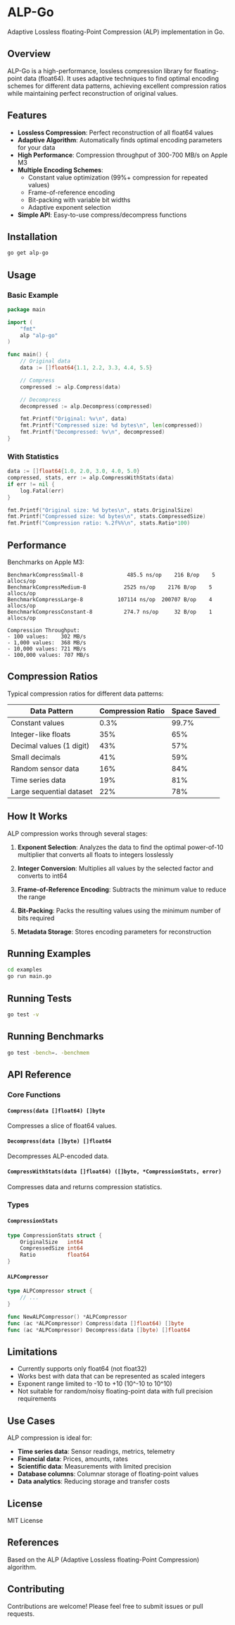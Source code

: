 # ALP-Go

Adaptive Lossless floating-Point Compression (ALP) implementation in Go.

## Overview

ALP-Go is a high-performance, lossless compression library for floating-point data (float64). It uses adaptive techniques to find optimal encoding schemes for different data patterns, achieving excellent compression ratios while maintaining perfect reconstruction of original values.

## Features

- **Lossless Compression**: Perfect reconstruction of all float64 values
- **Adaptive Algorithm**: Automatically finds optimal encoding parameters for your data
- **High Performance**: Compression throughput of 300-700 MB/s on Apple M3
- **Multiple Encoding Schemes**:
  - Constant value optimization (99%+ compression for repeated values)
  - Frame-of-reference encoding
  - Bit-packing with variable bit widths
  - Adaptive exponent selection
- **Simple API**: Easy-to-use compress/decompress functions

## Installation

```bash
go get alp-go
```

## Usage

### Basic Example

```go
package main

import (
    "fmt"
    alp "alp-go"
)

func main() {
    // Original data
    data := []float64{1.1, 2.2, 3.3, 4.4, 5.5}

    // Compress
    compressed := alp.Compress(data)

    // Decompress
    decompressed := alp.Decompress(compressed)

    fmt.Printf("Original: %v\n", data)
    fmt.Printf("Compressed size: %d bytes\n", len(compressed))
    fmt.Printf("Decompressed: %v\n", decompressed)
}
```

### With Statistics

```go
data := []float64{1.0, 2.0, 3.0, 4.0, 5.0}
compressed, stats, err := alp.CompressWithStats(data)
if err != nil {
    log.Fatal(err)
}

fmt.Printf("Original size: %d bytes\n", stats.OriginalSize)
fmt.Printf("Compressed size: %d bytes\n", stats.CompressedSize)
fmt.Printf("Compression ratio: %.2f%%\n", stats.Ratio*100)
```

## Performance

Benchmarks on Apple M3:

```
BenchmarkCompressSmall-8              485.5 ns/op    216 B/op    5 allocs/op
BenchmarkCompressMedium-8            2525 ns/op    2176 B/op    5 allocs/op
BenchmarkCompressLarge-8           107114 ns/op  200707 B/op    4 allocs/op
BenchmarkCompressConstant-8          274.7 ns/op     32 B/op    1 allocs/op

Compression Throughput:
- 100 values:    302 MB/s
- 1,000 values:  368 MB/s
- 10,000 values: 721 MB/s
- 100,000 values: 707 MB/s
```

## Compression Ratios

Typical compression ratios for different data patterns:

| Data Pattern | Compression Ratio | Space Saved |
|-------------|------------------|-------------|
| Constant values | 0.3% | 99.7% |
| Integer-like floats | 35% | 65% |
| Decimal values (1 digit) | 43% | 57% |
| Small decimals | 41% | 59% |
| Random sensor data | 16% | 84% |
| Time series data | 19% | 81% |
| Large sequential dataset | 22% | 78% |

## How It Works

ALP compression works through several stages:

1. **Exponent Selection**: Analyzes the data to find the optimal power-of-10 multiplier that converts all floats to integers losslessly

2. **Integer Conversion**: Multiplies all values by the selected factor and converts to int64

3. **Frame-of-Reference Encoding**: Subtracts the minimum value to reduce the range

4. **Bit-Packing**: Packs the resulting values using the minimum number of bits required

5. **Metadata Storage**: Stores encoding parameters for reconstruction

## Running Examples

```bash
cd examples
go run main.go
```

## Running Tests

```bash
go test -v
```

## Running Benchmarks

```bash
go test -bench=. -benchmem
```

## API Reference

### Core Functions

#### `Compress(data []float64) []byte`
Compresses a slice of float64 values.

#### `Decompress(data []byte) []float64`
Decompresses ALP-encoded data.

#### `CompressWithStats(data []float64) ([]byte, *CompressionStats, error)`
Compresses data and returns compression statistics.

### Types

#### `CompressionStats`
```go
type CompressionStats struct {
    OriginalSize   int64
    CompressedSize int64
    Ratio          float64
}
```

#### `ALPCompressor`
```go
type ALPCompressor struct {
    // ...
}

func NewALPCompressor() *ALPCompressor
func (ac *ALPCompressor) Compress(data []float64) []byte
func (ac *ALPCompressor) Decompress(data []byte) []float64
```

## Limitations

- Currently supports only float64 (not float32)
- Works best with data that can be represented as scaled integers
- Exponent range limited to -10 to +10 (10^-10 to 10^10)
- Not suitable for random/noisy floating-point data with full precision requirements

## Use Cases

ALP compression is ideal for:

- **Time series data**: Sensor readings, metrics, telemetry
- **Financial data**: Prices, amounts, rates
- **Scientific data**: Measurements with limited precision
- **Database columns**: Columnar storage of floating-point values
- **Data analytics**: Reducing storage and transfer costs

## License

MIT License

## References

Based on the ALP (Adaptive Lossless floating-Point Compression) algorithm.

## Contributing

Contributions are welcome! Please feel free to submit issues or pull requests.
